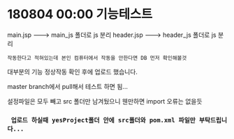 # 180804 00:00 기능테스트

main.jsp ---> main_js 폴더로 js 분리
header.jsp ---> header_js 폴더로 js 분리 

`작동한다고 적혀있는데 본인 컴퓨터에서 작동을 안한다면 DB 먼저 확인해볼것`

대부분의 기능 정상작동 확인 후에 업로드 했습니다.



master branch에서 pull해서 테스트 하면 됨... 

설정파일은 모두 빼고 src 폴더만 남겨뒀으니 웬만하면 import 오류는 없을듯

### ` 업로드 하실때 yesProject폴더 안에 src폴더와 pom.xml 파일만 부탁드립니다...`

